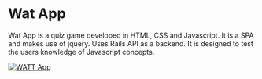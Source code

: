 # Wat App

Wat App is a quiz game developed in HTML, CSS and Javascript. It is a SPA and makes use of jquery. Uses Rails API as a backend. It is designed to test the users knowledge of Javascript concepts. 


[![WATT App](https://image.ibb.co/mPbBiz/Screen_Shot_2018_08_01_at_5_19_10_PM.png)](https://www.youtube.com/watch?v=BrB0oaSz8Nk)
